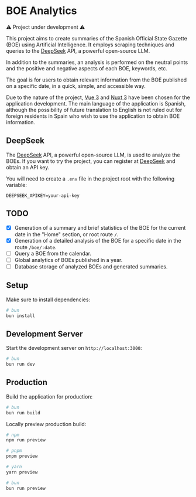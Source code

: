 # BOE Analytics

⚠️ Project under development ⚠️

This project aims to create summaries of the Spanish Official State Gazette (BOE) using Artificial Intelligence. It employs scraping techniques and queries to the [DeepSeek](https://www.deepseek.com) API, a powerful open-source LLM.

In addition to the summaries, an analysis is performed on the neutral points and the positive and negative aspects of each BOE, keywords, etc.

The goal is for users to obtain relevant information from the BOE published on a specific date, in a quick, simple, and accessible way.

Due to the nature of the project, [Vue 3](https://vuejs.org/) and [Nuxt 3](https://nuxt.com/) have been chosen for the application development. The main language of the application is Spanish, although the possibility of future translation to English is not ruled out for foreign residents in Spain who wish to use the application to obtain BOE information.

## DeepSeek

The [DeepSeek](https://www.deepseek.com) API, a powerful open-source LLM, is used to analyze the BOEs. If you want to try the project, you can register at [DeepSeek](https://www.deepseek.com) and obtain an API key.

You will need to create a `.env` file in the project root with the following variable:

```
DEEPSEEK_APIKEY=your-api-key
```

## TODO

- [x] Generation of a summary and brief statistics of the BOE for the current date in the "Home" section, or root route `/`.
- [x] Generation of a detailed analysis of the BOE for a specific date in the route `/boe/:date`.
- [ ] Query a BOE from the calendar.
- [ ] Global analytics of BOEs published in a year.
- [ ] Database storage of analyzed BOEs and generated summaries.

## Setup

Make sure to install dependencies:

```bash
# bun
bun install
```

## Development Server

Start the development server on `http://localhost:3000`:

```bash
# bun
bun run dev
```

## Production

Build the application for production:

```bash
# bun
bun run build
```

Locally preview production build:

```bash
# npm
npm run preview

# pnpm
pnpm preview

# yarn
yarn preview

# bun
bun run preview
```
